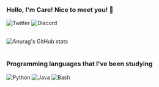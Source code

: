 ### Hello, I'm Care! Nice to meet you! 👋

![Twitter](https://img.shields.io/badge/Twitter-1DA1F2?style=for-the-badge&logo=twitter&logoColor=white)
![Discord](https://img.shields.io/badge/Discord-7289DA?style=for-the-badge&logo=discord&logoColor=white)
<br>
<br>

![Anurag's GitHub stats](https://github-readme-stats.vercel.app/api?username=anuraghazra&show_icons=true&theme=radical)
<br>
<br>
### Programming languages that I've been studying
![Python](https://img.shields.io/badge/Python-3776AB?style=for-the-badge&logo=python&logoColor=white)
![Java](https://img.shields.io/badge/Java-ED8B00?style=for-the-badge&logo=openjdk&logoColor=white)
![Bash](https://img.shields.io/badge/Shell_Script-5C2D91?style=for-the-badge&logo=gnu-bash&logoColor=white)

